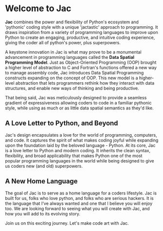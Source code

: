 # Welcome to Jac

**Jac** combines the power and flexibility of Python's ecosystem and 'pythonic' coding style with a unique 'jactastic' approach to programming. It draws inspiration from a variety of programming languages to improve upon Python to create an engaging, productive, and intuitive coding experience, giving the coder all of python's power, plus superpowers.

A keystone innovation in Jac is what may prove to be a monumental advancement in programming languages called the **Data Spatial Programming Model**. Just as Object-Oriented Programming (OOP) brought a higher level of abstraction to C and Fortran's functions offered a new way to manage assembly code, Jac introduces Data Spatial Programming constructs expanding on the concept of OOP. This new model is a higher-level abstraction that lets programmers rethink how they interact with data structures, and enable new ways of thinking and being productive.

That being said, Jac was meticulously designed to provide a seamless gradient of expressiveness allowing coders to code in a familiar pythonic style, while using as much or as little data spatial semantics as they'd like.

## A Love Letter to Python, and Beyond

Jac's design encapsulates a love for the world of programming, computers, and code. It captures the spirit of what makes coding joyful while expanding upon the foundation laid by the beloved language - Python. At its core, Jac is a love letter to Python and modern coding. It inherits the clean syntax, flexibility, and broad applicability that makes Python one of the most popular programming languages in the world while being designed to give us coders new (and old) superpowers.

## A New Home Language

The goal of Jac is to serve as a home language for a coders lifestyle. Jac is built for us, folks who love python, and folks who are serious hackers. It is the language that I've always wanted and one that I believe you will enjoy too. We are looking forward to seeing what you will create with Jac, and how you will add to its evolving story.

Join us on this exciting journey. Let's make code art with Jac.